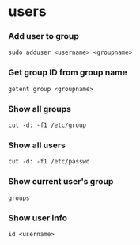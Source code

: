 # users

### Add user to group

```
sudo adduser <username> <groupname>
```

### Get group ID from group name
```
getent group <groupname>
```

### Show all groups
```
cut -d: -f1 /etc/group
```

### Show all users
```
cut -d: -f1 /etc/passwd
```

### Show current user's group
```
groups
```

### Show user info
```
id <username>
```
